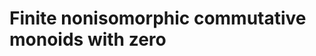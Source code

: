 # Finite nonisomorphic commutative monoids with zero
<html>
<div id="insert"></div>
<script src="http://math.chapman.edu/~jipsen/structures/ua.js"></script>
<script>init("CMonZ",6,{associative:true,commutative:true,identity:true,zero:true})</script>
</html>